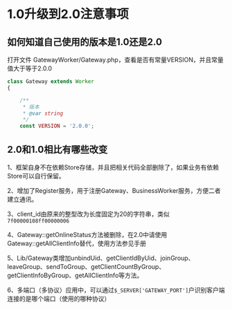 # 1.0升级到2.0注意事项

## 如何知道自己使用的版本是1.0还是2.0

打开文件 GatewayWorker/Gateway.php，查看是否有常量VERSION，并且常量值大于等于2.0.0

```php
class Gateway extends Worker
{

    /**
     * 版本
     * @var string
     */
    const VERSION = '2.0.0';
```

## 2.0和1.0相比有哪些改变

1、框架自身不在依赖Store存储，并且把相关代码全部删除了，如果业务有依赖Store可以自行保留。

2、增加了Register服务，用于注册Gateway、BusinessWorker服务，方便二者建立通讯。

3、client_id由原来的整型改为长度固定为20的字符串，类似```7f00000108ff00000006```

4、Gateway::getOnlineStatus方法被删除，在2.0中请使用Gateway::getAllClientInfo替代，使用方法参见手册

5、Lib/Gateway类增加unbindUid、getClientIdByUid、joinGroup、leaveGroup、sendToGroup、getClientCountByGroup、getClientInfoByGroup、getAllClientInfo等方法。

6、多端口（多协议）应用中，可以通过```$_SERVER['GATEWAY_PORT']```户识别客户端连接的是哪个端口（使用的哪种协议）
